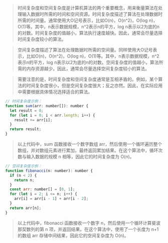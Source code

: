 
> 时间复杂度和空间复杂度是计算机算法的两个重要概念，用来衡量算法在处理输入数据时所需的时间和空间资源。时间复杂度描述了算法在处理数据时所需的时间量。通常使用大O记号表示，比如O(n)，O(n^2)，O(log n)，O(1)等。其中，n表示数据规模，n^2表示n的平方，log n表示以2为底的n的对数。时间复杂度的值越小，算法执行速度越快。因此，通常会尽量选择时间复杂度较小的算法。




> 空间复杂度描述了算法在处理数据时所需的空间量。同样使用大O记号表示，比如O(n)，O(n^2)，O(log n)，O(1)等。其中，n表示数据规模，n^2表示n的平方，log n表示以2为底的n的对数。空间复杂度的值越小，算法所需的内存资源越少。因此，通常会尽量选择空间复杂度较小的算法。



> 需要注意的是，时间复杂度和空间复杂度通常是互相矛盾的。例如，某个算法的时间复杂度很小，但是空间复杂度很大；反之亦然。因此，在实际应用中需要根据具体情况选择适合的算法。

```js
// 时间复杂度示例：
function sum(arr: number[]): number {
  let result = 0;
  for (let i = 0; i < arr.length; i++) {
    result += arr[i];
  }
  return result;
}
```
> 以上代码中，sum 函数接收一个数字数组 arr，然后使用一个循环遍历整个数组，并对数组元素进行累加，最终返回累加结果。在这个算法中，循环次数与输入数据的规模 n 相等，因此它的时间复杂度为 O(n)。



```js
// 空间复杂度示例：
function fibonacci(n: number): number {
  if (n < 2) {
    return n;
  }
  const arr: number[] = [0, 1];
  for (let i = 2; i <= n; i++) {
    arr[i] = arr[i - 1] + arr[i - 2];
  }
  return arr[n];
}
```


> 以上代码中，fibonacci 函数接收一个数字 n，然后使用一个循环计算斐波那契数列的第 n 项，并返回结果。在这个算法中，使用了一个长度为 n+1 的数组 arr 存储中间结果，因此它的空间复杂度为 O(n)。